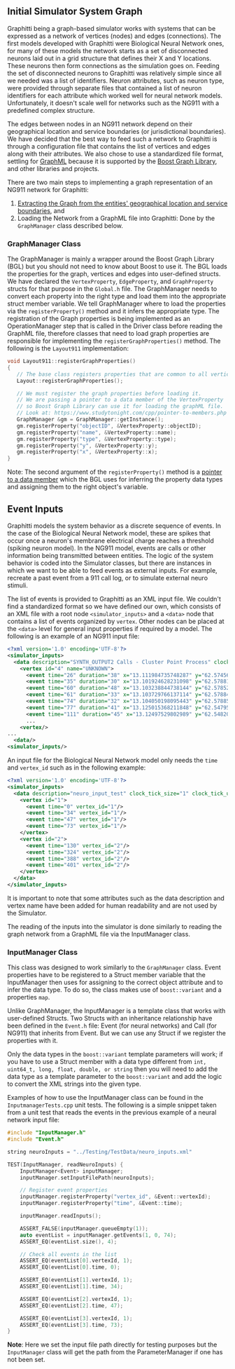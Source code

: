 ## Initial Simulator System Graph

Graphitti being a graph-based simulator works with systems that can be expressed as a network of vertices (nodes) and edges (connections). The first models developed with Graphitti were Biological Neural Network ones, for many of these models the network starts as a set of disconnected neurons laid out in a grid structure that defines their X and Y locations. These neurons then form connections as the simulation goes on. Feeding the set of disconnected neurons to Graphitti was relatively simple since all we needed was a list of identifiers. Neuron attributes, such as neuron type, were provided through separate files that contained a list of neuron identifiers for each attribute which worked well for neural network models. Unfortunately, it doesn't scale well for networks such as the NG911 with a predefined complex structure.

The edges between nodes in an NG911 network depend on their geographical location and service boundaries (or jurisdictional boundaries). We have decided that the best way to feed such a network to Graphitti is through a configuration file that contains the list of vertices and edges along with their attributes. We also chose to use a standardized file format, settling for [GraphML](http://graphml.graphdrawing.org/) because it is supported by the [Boost Graph Library](https://www.boost.org/doc/libs/1_81_0/libs/graph/doc/index.html), and other libraries and projects.

There are two main steps to implementing a graph representation of an NG911 network for Graphitti:

1. [Extracting the Graph from the entities' geographical location and service boundaries](../Tools/GIStoGraph.md), and
2. Loading the Network from a GraphML file into Graphitti: Done by the `GraphManager` class described below.

### GraphManager Class

The GraphManager is mainly a wrapper around the Boost Graph Library (BGL) but you should not need to know about Boost to use it. The BGL loads the properties for the graph, vertices and edges into user-defined structs. We have declared the `VertexProperty`, `EdgeProperty`, and `GraphProperty` structs for that purpose in the `Global.h` file. The GraphManager needs to convert each property into the right type and load them into the appropriate struct member variable. We tell GraphManager where to load the properties via the `registerProperty()` method and it infers the appropriate type. The registration of the Graph properties is being implemented as an OperationManager step that is called in the Driver class before reading the GraphML file, therefore classes that need to load graph properties are responsible for implementing the `registerGraphProperties()` method. The following is the `Layout911` implementation:

```cpp
void Layout911::registerGraphProperties()
{
   // The base class registers properties that are common to all vertices
   Layout::registerGraphProperties();

   // We must register the graph properties before loading it.
   // We are passing a pointer to a data member of the VertexProperty
   // so Boost Graph Library can use it for loading the graphML file.
   // Look at: https://www.studytonight.com/cpp/pointer-to-members.php
   GraphManager &gm = GraphManager::getInstance();
   gm.registerProperty("objectID", &VertexProperty::objectID);
   gm.registerProperty("name", &VertexProperty::name);
   gm.registerProperty("type", &VertexProperty::type);
   gm.registerProperty("y", &VertexProperty::y);
   gm.registerProperty("x", &VertexProperty::x);
}
```

Note: The second argument of the `registerProperty()` method is a [pointer to a data member](https://www.studytonight.com/cpp/pointer-to-members.php) which the BGL uses for inferring the property data types and assigning them to the right object's variable.


## Event Inputs

Graphitti models the system behavior as a discrete sequence of events. In the case of the Biological Neural Network model, these are spikes that occur once a neuron's membrane electrical charge reaches a threshold (spiking neuron model). In the NG911 model, events are calls or other information being transmitted between entities. The logic of the system behavior is coded into the Simulator classes, but there are instances in which we want to be able to feed events as external inputs. For example, recreate a past event from a 911 call log, or to simulate external neuro stimuli.

The list of events is provided to Graphitti as an XML input file. We couldn't find a standardized format so we have defined our own, which consists of an XML file with a root node `<simulator_inputs>` and a `<data>` node that contains a list of events organized by `vertex`. Other nodes can be placed at the `<data>` level for general input properties if required by a model. The following is an example of an NG911 input file:


```xml
<?xml version='1.0' encoding='UTF-8'?>
<simulator_inputs>
  <data description="SYNTH_OUTPUT2 Calls - Cluster Point Process" clock_tick_size="1" clock_tick_unit="sec">
    <vertex id="4" name="UNKNOWN">
      <event time="26" duration="38" x="13.111984735748287" y="62.57456126541278" type="Law" patience="54" on_site_time="33" vertex_id="4"/>
      <event time="35" duration="30" x="13.101924628231098" y="62.5788162451589" type="Fire" patience="2" on_site_time="12" vertex_id="4"/>
      <event time="60" duration="48" x="13.103238844738144" y="62.57852864894537" type="Fire" patience="26" on_site_time="71" vertex_id="4"/>
      <event time="61" duration="33" x="13.103729766137114" y="62.57884701874643" type="Fire" patience="27" on_site_time="2" vertex_id="4"/>
      <event time="74" duration="32" x="13.104050198095443" y="62.578851926237746" type="Fire" patience="23" on_site_time="38" vertex_id="4"/>
      <event time="77" duration="41" x="13.125015368211848" y="62.547956222166015" type="EMS" patience="2" on_site_time="239" vertex_id="4"/>
      <event time="111" duration="45" x="13.12497529802989" y="62.54820796343649" type="EMS" patience="46" on_site_time="77" vertex_id="4"/>
      ...
    <vertex/>
...
  <data/>
<simulator_inputs/>
```

An input file for the Biological Neural Network model only needs the `time` and `vertex_id` such as in the following example:

```xml
<?xml version='1.0' encoding='UTF-8'?>
<simulator_inputs>
  <data description="neuro_input_test" clock_tick_size="1" clock_tick_unit="usec">
    <vertex id="1">
      <event time="0" vertex_id="1"/>
      <event time="34" vertex_id="1"/>
      <event time="47" vertex_id="1"/>
      <event time="73" vertex_id="1"/>
    </vertex>
    <vertex id="2">
      <event time="130" vertex_id="2"/>
      <event time="324" vertex_id="2"/>
      <event time="388" vertex_id="2"/>
      <event time="401" vertex_id="2"/>
    </vertex>
  </data>
</simulator_inputs>
```

It is important to note that some attributes such as the data description and vertex name have been added for human readability and are not used by the Simulator.

The reading of the inputs into the simulator is done similarly to reading the graph network from a GraphML file via the InputManager class.

### InputManager Class

This class was designed to work similarly to the `GraphManager` class. Event properties have to be registered to a Struct member variable that the InputManager then uses for assigning to the correct object attribute and to infer the data type. To do so, the class makes use of `boost::variant` and a properties `map`.

Unlike GraphManager, the InputManager is a template class that works with user-defined Structs. Two Structs with an inheritance relationship have been defined in the `Event.h` file: Event (for neural networks) and Call (for NG911) that inherits from Event. But we can use any Struct if we register the properties with it.

Only the data types in the `boost::variant` template parameters will work; if you have to use a Struct member with a data type different from `int, uint64_t, long, float, double, or string` then you will need to add the data type as a template parameter to the `boost::variant` and add the logic to convert the XML strings into the given type.

Examples of how to use the InputManager class can be found in the `InputmanagerTests.cpp` unit tests. The following is a simple snippet taken from a unit test that reads the events in the previous example of a neural network input file:

```cpp
#include "InputManager.h"
#include "Event.h"

string neuroInputs = "../Testing/TestData/neuro_inputs.xml"

TEST(InputManager, readNeuroInputs) {
    InputManager<Event> inputManager;
    inputManager.setInputFilePath(neuroInputs);

    // Register event properties
    inputManager.registerProperty("vertex_id", &Event::vertexId);
    inputManager.registerProperty("time", &Event::time);

    inputManager.readInputs();

    ASSERT_FALSE(inputManager.queueEmpty(1));
    auto eventList = inputManager.getEvents(1, 0, 74);
    ASSERT_EQ(eventList.size(), 4);

    // Check all events in the list
    ASSERT_EQ(eventList[0].vertexId, 1);
    ASSERT_EQ(eventList[0].time, 0);

    ASSERT_EQ(eventList[1].vertexId, 1);
    ASSERT_EQ(eventList[1].time, 34);

    ASSERT_EQ(eventList[2].vertexId, 1);
    ASSERT_EQ(eventList[2].time, 47);

    ASSERT_EQ(eventList[3].vertexId, 1);
    ASSERT_EQ(eventList[3].time, 73);
}
```

**Note**: Here we set the input file path directly for testing purposes but the `InputManager` class will get the path from the ParameterManager if one has not been set.